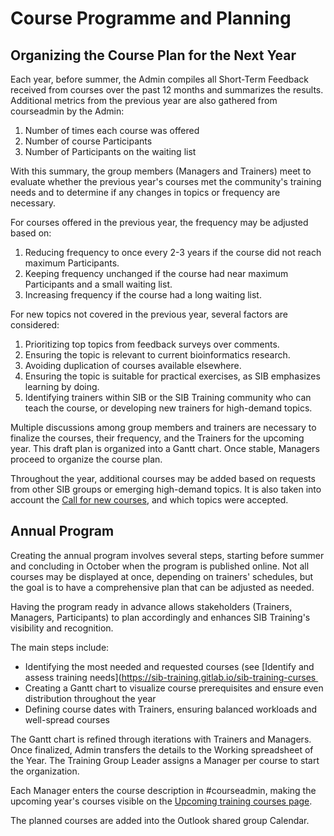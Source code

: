 # Course Programme and Planning  

## Organizing the Course Plan for the Next Year  

Each year, before summer, the Admin compiles all Short-Term Feedback received from courses over the past 12 months and summarizes the results. Additional metrics from the previous year are also gathered from courseadmin by the Admin:

1. Number of times each course was offered  
2. Number of course Participants  
3. Number of Participants on the waiting list  

With this summary, the group members (Managers and Trainers) meet to evaluate whether the previous year's courses met the community's training needs and to determine if any changes in topics or frequency are necessary.

For courses offered in the previous year, the frequency may be adjusted based on:

1. Reducing frequency to once every 2-3 years if the course did not reach maximum Participants.  
2. Keeping frequency unchanged if the course had near maximum Participants and a small waiting list.  
3. Increasing frequency if the course had a long waiting list.  

For new topics not covered in the previous year, several factors are considered:

1. Prioritizing top topics from feedback surveys over comments.  
2. Ensuring the topic is relevant to current bioinformatics research.  
3. Avoiding duplication of courses available elsewhere.  
4. Ensuring the topic is suitable for practical exercises, as SIB emphasizes learning by doing.  
5. Identifying trainers within SIB or the SIB Training community who can teach the course, or developing new trainers for high-demand topics.

Multiple discussions among group members and trainers are necessary to finalize the courses, their frequency, and the Trainers for the upcoming year. This draft plan is organized into a Gantt chart. Once stable, Managers proceed to organize the course plan.

Throughout the year, additional courses may be added based on requests from other SIB groups or emerging high-demand topics. 
It is  also taken into account the [Call for new courses](https://sib-swiss.github.io/training-cookbook/procedure/call_new_courses/), and which topics were accepted.
 

## Annual Program  

Creating the annual program involves several steps, starting before summer and concluding in October when the program is published online. Not all courses may be displayed at once, depending on trainers' schedules, but the goal is to have a comprehensive plan that can be adjusted as needed.

Having the program ready in advance allows stakeholders (Trainers, Managers, Participants) to plan accordingly and enhances SIB Training's visibility and recognition.

The main steps include:

- Identifying the most needed and requested courses (see [Identify and assess training needs](https://sib-training.gitlab.io/sib-training-curses  
- Creating a Gantt chart to visualize course prerequisites and ensure even distribution throughout the year  
- Defining course dates with Trainers, ensuring balanced workloads and well-spread courses  

The Gantt chart is refined through iterations with Trainers and Managers. Once finalized, Admin transfers the details to the Working spreadsheet of the Year. The Training Group Leader assigns a Manager per course to start the organization.

Each Manager enters the course description in #courseadmin, making the upcoming year's courses visible on the [Upcoming training courses page](https://www.sib.swiss/training/upcoming-training-courses).

The planned courses are added into the Outlook shared group Calendar.
